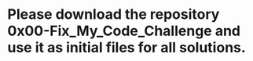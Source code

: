 # Please download the repository 0x00-Fix_My_Code_Challenge and use it as initial files for all solutions.

